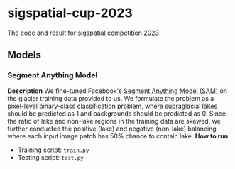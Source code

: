 # sigspatial-cup-2023
The code and result for sigspatial competition 2023

## Models 
### Segment Anything Model
**Description** 
We fine-tuned Facebook's [Segment Anything Model (SAM)](https://segment-anything.com/) on the glacier training data provided to us. We formulate the problem as a pixel-level binary-class classification problem, where supraglacial lakes should be predicted as 1 and backgrounds should be predicted as 0. Since the ratio of lake and non-lake regions in the training data are skewed, we further conducted the positive (lake) and negative (non-lake) balancing where each input image patch has 50% chance to contain lake. 
**How to run**
- Training script: `train.py`
- Testing script: `test.py` 
